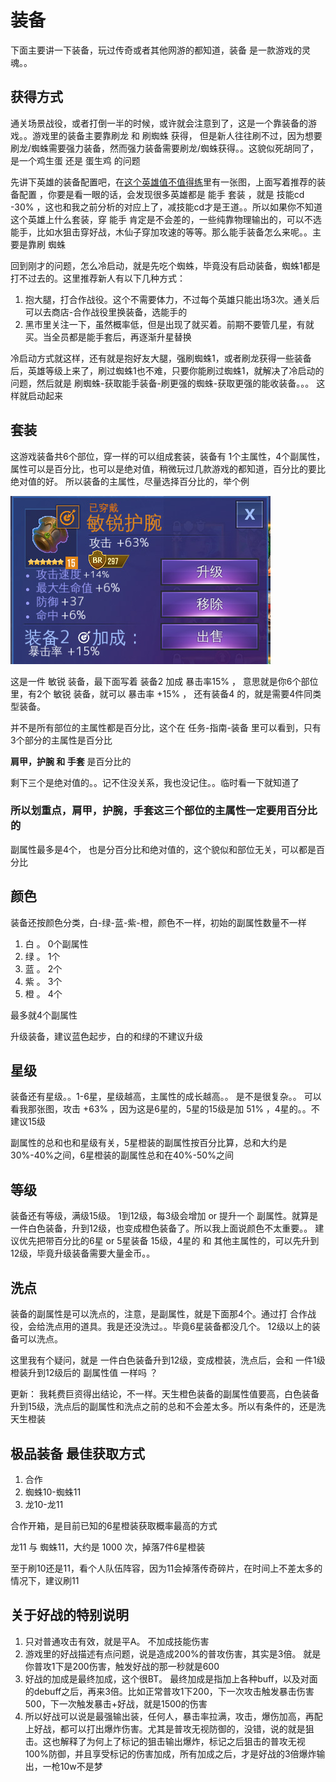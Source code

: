 # 装备

下面主要讲一下装备，玩过传奇或者其他网游的都知道，装备 是一款游戏的灵魂。。

## 获得方式

通关场景战役，或者打倒一半的时候，或许就会注意到了，这是一个靠装备的游戏。。游戏里的装备主要靠刷龙 和 刷蜘蛛 获得， 但是新人往往刷不过，因为想要刷龙/蜘蛛需要强力装备，然而强力装备需要刷龙/蜘蛛获得。。这貌似死胡同了，是一个鸡生蛋 还是 蛋生鸡 的问题

先讲下英雄的装备配置吧，在[这个英雄值不值得练](zhe-ge-ying-xiong-ff08-yong-shi-ff09-zhi-bu-zhi-de-lian.md)里有一张图，上面写着推荐的装备配置 ，你要是看一眼的话，会发现很多英雄都是 能手 套装 ，就是 技能cd -30% ，这也和我之前分析的对应上了，减技能cd才是王道。。所以如果你不知道这个英雄上什么套装，穿 能手 肯定是不会差的，一些纯靠物理输出的，可以不选能手，比如水狙击穿好战，木仙子穿加攻速的等等。那么能手装备怎么来呢。。主要是靠刷 蜘蛛

回到刚才的问题，怎么冷启动，就是先吃个蜘蛛，毕竟没有启动装备，蜘蛛1都是打不过去的。这里推荐新人有以下几种方式：

1. 抱大腿，打合作战役。这个不需要体力，不过每个英雄只能出场3次。通关后可以去商店-合作战役里换装备，选能手的
2. 黑市里关注一下，虽然概率低，但是出现了就买着。前期不要管几星，有就买。当全员都是能手套后，再逐渐升星替换

冷启动方式就这样，还有就是抱好友大腿，强刷蜘蛛1，或者刷龙获得一些装备后，英雄等级上来了，刷过蜘蛛1也不难，只要你能刷过蜘蛛1，就解决了冷启动的问题，然后就是 刷蜘蛛-获取能手装备-刷更强的蜘蛛-获取更强的能收装备。。。 这样就启动起来

## 套装

这游戏装备共6个部位，穿一样的可以组成套装，装备有 1个主属性，4个副属性， 属性可以是百分比，也可以是绝对值，稍微玩过几款游戏的都知道，百分比的要比绝对值的好。 所以装备的主属性，尽量选择百分比的，举个例

![](../.gitbook/assets/gear_sample.jpg)

这是一件 敏锐 装备，最下面写着 装备2 加成 暴击率15% ， 意思就是你6个部位里，有2个 敏锐 装备，就可以 暴击率 +15% ， 还有装备4 的，就是需要4件同类型装备。

并不是所有部位的主属性都是百分比，这个在 任务-指南-装备 里可以看到，只有3个部分的主属性是百分比

**肩甲，护腕 和 手套** 是百分比的

剩下三个是绝对值的。。记不住没关系，我也没记住。。临时看一下就知道了

### 所以划重点，肩甲，护腕，手套这三个部位的主属性一定要用百分比的

副属性最多是4个， 也是分百分比和绝对值的，这个貌似和部位无关，可以都是百分比

## 颜色

装备还按颜色分类，白-绿-蓝-紫-橙，颜色不一样，初始的副属性数量不一样

1. 白 。 0个副属性
2. 绿 。 1个
3. 蓝 。 2个
4. 紫 。 3个
5. 橙 。 4个

最多就4个副属性

升级装备，建议蓝色起步，白的和绿的不建议升级

## 星级

装备还有星级。。1-6星，星级越高，主属性的成长越高。。 是不是很复杂。。 可以看我那张图，攻击 +63% ，因为这是6星的，5星的15级是加 51% ，4星的。。不建议15级

副属性的总和也和星级有关，5星橙装的副属性按百分比算，总和大约是30%-40%之间，6星橙装的副属性总和在40%-50%之间

## 等级

装备还有等级，满级15级。 1到12级，每3级会增加 or 提升一个 副属性。就算是一件白色装备，升到12级，也变成橙色装备了。所以我上面说颜色不太重要。。 建议优先把带百分比的6星 or 5星装备 15级，4星的 和 其他主属性的，可以先升到12级，毕竟升级装备需要大量金币。。

## 洗点

装备的副属性是可以洗点的，注意，是副属性，就是下面那4个。通过打 合作战役，会给洗点用的道具。我是还没洗过。。毕竟6星装备都没几个。 12级以上的装备可以洗点。

这里我有个疑问，就是 一件白色装备升到12级，变成橙装，洗点后，会和 一件1级橙装升到12级后的 副属性值 一样吗 ？

更新： 我耗费巨资得出结论，不一样。天生橙色装备的副属性值要高，白色装备升到15级，洗点后的副属性和洗点之前的总和不会差太多。所以有条件的，还是洗天生橙装

## 极品装备 最佳获取方式

1. 合作
2. 蜘蛛10-蜘蛛11
3. 龙10-龙11

合作开箱，是目前已知的6星橙装获取概率最高的方式

龙11 与 蜘蛛11，大约是 1000 次，掉落7件6星橙装

至于刷10还是11，看个人队伍阵容，因为11会掉落传奇碎片，在时间上不差太多的情况下，建议刷11

## 关于好战的特别说明

1. 只对普通攻击有效，就是平A。 不加成技能伤害
2. 游戏里的好战描述有点问题，说是造成200%的普攻伤害，其实是3倍。 就是你普攻1下是200伤害，触发好战的那一秒就是600 
3. 好战的加成是最终加成，这个很BT。 最终加成是指加上各种buff，以及对面的debuff之后，再来3倍。比如正常普攻1下200，下一次攻击触发暴击伤害500，下一次触发暴击+好战，就是1500的伤害
4. 所以好战可以说是最强输出装，任何人，暴击率拉满，攻击，爆伤加高，再配上好战，都可以打出爆炸伤害。尤其是普攻无视防御的，没错，说的就是狙击。这也解释了为何上了标记的狙击输出爆炸，标记之后狙击的普攻无视100%防御，并且享受标记的伤害加成，所有加成之后，才是好战的3倍爆炸输出，一枪10w不是梦

